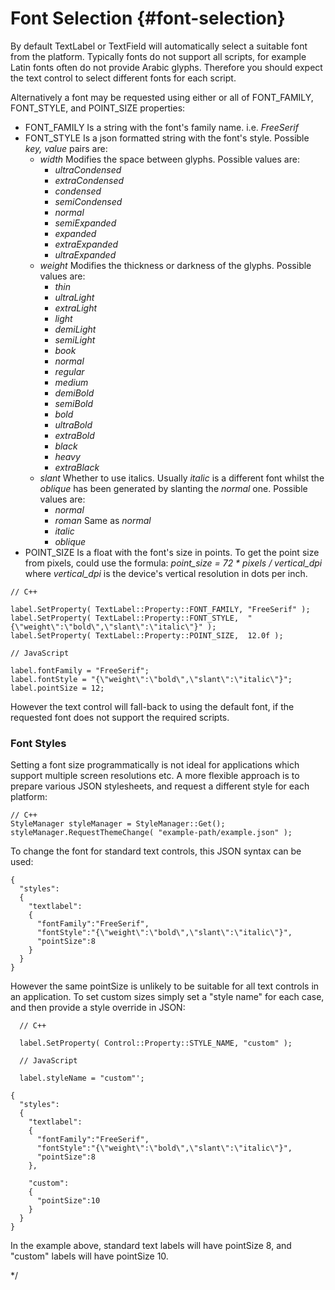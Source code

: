<!--
/**-->

# Font Selection {#font-selection}

By default TextLabel or TextField will automatically select a suitable font from the platform.
Typically fonts do not support all scripts, for example Latin fonts often do not provide Arabic glyphs.
Therefore you should expect the text control to select different fonts for each script.

Alternatively a font may be requested using either or all of FONT_FAMILY, FONT_STYLE, and POINT_SIZE properties:

- FONT_FAMILY
  Is a string with the font's family name. i.e. *FreeSerif*
- FONT_STYLE
  Is a json formatted string with the font's style. Possible *key, value* pairs are:
  + *width* Modifies the space between glyphs. Possible values are:
    - *ultraCondensed*
    - *extraCondensed*
    - *condensed*
    - *semiCondensed*
    - *normal*
    - *semiExpanded*
    - *expanded*
    - *extraExpanded*
    - *ultraExpanded*
  + *weight* Modifies the thickness or darkness of the glyphs. Possible values are:
    - *thin*
    - *ultraLight*
    - *extraLight*
    - *light*
    - *demiLight*
    - *semiLight*
    - *book*
    - *normal*
    - *regular*
    - *medium*
    - *demiBold*
    - *semiBold*
    - *bold*
    - *ultraBold*
    - *extraBold*
    - *black*
    - *heavy*
    - *extraBlack*
  + *slant* Whether to use italics. Usually *italic* is a different font whilst the *oblique* has been generated by slanting the *normal* one. Possible values are:
    - *normal*
    - *roman* Same as *normal*
    - *italic*
    - *oblique*
- POINT_SIZE
  Is a float with the font's size in points. To get the point size from pixels, could use the formula: <em>point_size = 72 * pixels / vertical_dpi</em> where <em>vertical_dpi</em> is the device's vertical resolution in dots per inch.

~~~{.cpp}
// C++

label.SetProperty( TextLabel::Property::FONT_FAMILY, "FreeSerif" );
label.SetProperty( TextLabel::Property::FONT_STYLE,  "{\"weight\":\"bold\",\"slant\":\"italic\"}" );
label.SetProperty( TextLabel::Property::POINT_SIZE,  12.0f );
~~~

~~~{.js}
// JavaScript

label.fontFamily = "FreeSerif";
label.fontStyle = "{\"weight\":\"bold\",\"slant\":\"italic\"}";
label.pointSize = 12;
~~~

However the text control will fall-back to using the default font, if the requested font does not support the required scripts.

### Font Styles

Setting a font size programmatically is not ideal for applications which support multiple screen resolutions etc.
A more flexible approach is to prepare various JSON stylesheets, and request a different style for each platform:

~~~{.cpp}
// C++
StyleManager styleManager = StyleManager::Get();
styleManager.RequestThemeChange( "example-path/example.json" );
~~~

To change the font for standard text controls, this JSON syntax can be used:

~~~{.json}
{
  "styles":
  {
    "textlabel":
    {
      "fontFamily":"FreeSerif",
      "fontStyle":"{\"weight\":\"bold\",\"slant\":\"italic\"}",
      "pointSize":8
    }
  }
}
~~~

However the same pointSize is unlikely to be suitable for all text controls in an application.
To set custom sizes simply set a "style name" for each case, and then provide a style override in JSON:

~~~{.cpp}
  // C++

  label.SetProperty( Control::Property::STYLE_NAME, "custom" );
~~~
~~~{.js}
  // JavaScript

  label.styleName = "custom"';
~~~

~~~{.json}
{
  "styles":
  {
    "textlabel":
    {
      "fontFamily":"FreeSerif",
      "fontStyle":"{\"weight\":\"bold\",\"slant\":\"italic\"}",
      "pointSize":8
    },

    "custom":
    {
      "pointSize":10
    }
  }
}
~~~

In the example above, standard text labels will have pointSize 8, and "custom" labels will have pointSize 10.

*/
